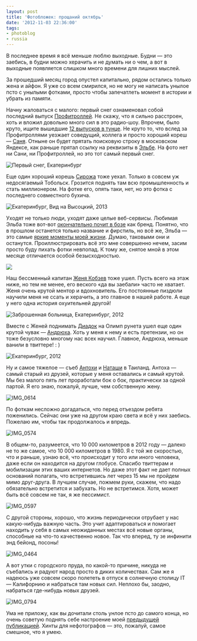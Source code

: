 ```yaml
---
layout: post
title: 'Фотобложек: прощаний октябрь'
date: '2012-11-03 22:36:00'
tags:
- photoblog
- russia
---
```


В последнее время я всё меньше люблю выходные. Будни — это заебись, в будни можно херачить и не думать ни о чем, а вот в выходные появляется слишком много времени для лишних мыслей.

За прошедший месяц город опустел капитально, рядом остались только жена и айфон. Я уже со всем смирился, но не могу не написать унылое псто c унылыми фотками, просто чтобы запечатлеть момент в истории и убрать из памяти.

Начну жаловаться с малого: первый снег ознаменовал собой последний выпуск [Профитроллей](http://www.iguides.ru/forum/showthread.php?t=65537). Не скажу, что я сильно расстроен, хоть и вложил довольно много сил в это радио-шоу. Впрочем, было круто, ищите вышедшие [12 выпусков в тунце](https://itunes.apple.com/ru/podcast/profitrolli/id546714934). Не круто то, что вслед за Профитроллями уезжает соведущий, коллега и просто хороший кореш — [Саня](http://twitter.com/dwht). Отныне он будет прятать поисковую строку в московском Яндексе, как раньше прятал ссылку на реквизиты в [Эльбе](http://e-kontur.ru). На фото нет ни Сани, ни Профитроллей, но это тот самый первый снег.

![Первый снег, Екатеринбург](/assets/images/2017/09/IMG_0368.jpg)

Еще один хороший корешь [Сирожа](http://twitter.com/nikovneostalos) тоже уехал. Только в совсем уж недосягаемый Тобольск. Грозится поднять там всю промышленность и стать миллионером. На фотке его, опять таки, нет, но это фотка с последнего совместного бухича.

![Екатеринбург, Вид на Высоцкий, 2013](/assets/images/2017/09/IMG_0452.jpg)

Уходят не только люди, уходят даже целые веб-сервисы. Любимая Эльба тоже вот-вот [окончательно почит в бозе](http://www.e-kontur.ru/blog/358)&nbsp;как бренд. Понятно, что в прошлом останется только название и фирстиль, но всё же, Эльба — это самые [яркие моменты моей жизни](http://vk.com/album-15491782_131620932). Думаю, таковыми они и останутся. Проиллюстрировать всё это мне совершенно нечем, засим просто буду пихать фотки невпопад. К тому же, снятое мной в этом месяце отличается особой безысходностью.

![](/assets/images/2017/09/IMG_0725.jpg)

Наш бессменный капитан [Женя Кобзев](https://twitter.com/evgeny_kobzev) тоже ушел. Пусть всего на этаж ниже, но тем не менее, его веского «да вы заебали» часто не хватает. Женя очень крутой ментор и вдохновитель. Его постоянные пиздюли научили меня не ссать и херачить, а это главное в нашей работе. А еще у него одна история охуительней другой!

![Заброшенная больница, Екатеринбург, 2012](/assets/images/2017/09/IMG_0729.jpg)

Вместе с Женей поднимать [Диадок](http://diadoc.ru) на Олимп рунета ушел еще один крутой чувак — [Андрюха](https://twitter.com/zav_man). Хоть у меня к нему и есть претензии, но он тоже безусловно многому нас всех научил. Главное, Андрюха, меньше ванили в твиттере! : )

![Екатеринбург, 2012](/assets/images/2017/09/IMG_0708.jpg)

Ну и самое тяжелое — съеб [Антохи](https://twitter.com/motoro11er) и [Наташи](https://twitter.com/RasputNa) в Таиланд. Антоха — самый старый из друзей, которые у меня оставались и самый крутой. Мы без малого пять лет проработали бок о бок, практически за одной партой. Я его знаю, пожалуй, лучше, чем собственную жену.

![IMG_0614](/assets/images/2017/09/IMG_0614.jpg)

По фоткам несложно догадаться, что перед отъездом ребята поженились. Сейчас они уже на другом краю света и всё у них заебись. Пожелаю им, чтобы так продолжалось и впредь.

![IMG_0574](/assets/images/2017/09/IMG_0574.jpg)

В общем-то, разумеется, что 10 000 километров в 2012 году — далеко не то же самое, что 10 000 километров в 1980. Я с той же скоростью, что и раньше, узнаю всё, что происходит у того или иного человека, даже если он находится на другом глобусе. Спасибо твиттерам и мобилизации этих ваших интернетов. Но даже этот факт не дает полных оснований полагать, что встретившись лет через 15 мы не пройдем мимо друг-друга. В лучшем случае, пожмем руки, скажем, что надо обязательно встретится и забухать. Но не встретимся. Хотя, может быть всё совсем не так, я же пессимист.

![IMG_0597](/assets/images/2017/09/IMG_0597.jpg)

С другой стороны, хорошо, что жизнь периодически отрубает у нас какую-нибудь важную часть. Это учит адаптироваться и помогает находить у себя в самых неожиданных местах всё новые органы, способные на что-то качественно новое. Так что вперед, ту зе инфинити энд бейонд, посоны!

![IMG_0464](/assets/images/2017/09/IMG_0464.jpg)

А вот утки с городского пруда, по какой-то причине, никуда не съебались и радуют народ просто в диких количествах. Сам же я надеюсь уже совсем скоро полететь в отпуск в солнечную столицу IT — Калифорнию и набраться там новых сил. Неплохо бы, заодно, набраться где-нибудь новых друзей.

![IMG_0794](/assets/images/2017/09/IMG_0794.jpg)

Ума не приложу, как вы дочитали столь унлое псто до самого конца, но очень советую поднять себе настроение моей [предыдущей публикацией](https://shouldgo.ru/sept_photohints/ "Фотобложек: сентябрьские хинты для нефотографов"). Хинты для нефотографов — это, пожалуй, самое смешное, что я умею.

